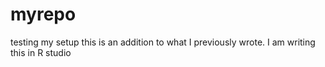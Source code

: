 # myrepo
testing my setup
this is an addition to what I previously wrote. I am writing this in R studio

